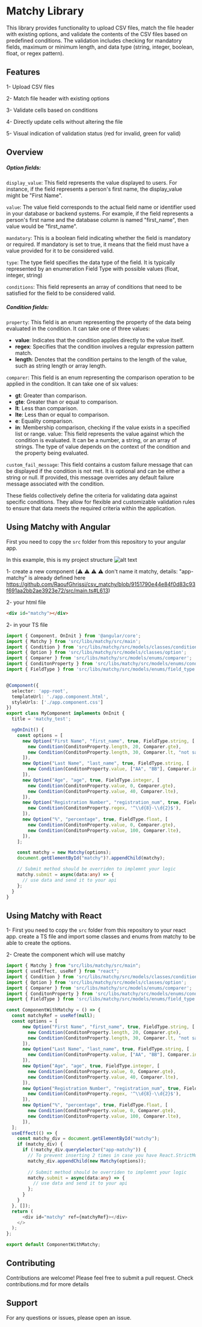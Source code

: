 # Matchy Library

This library provides functionality to upload CSV files, match the file header with existing options, and validate the contents of the CSV files based on predefined conditions. The validation includes checking for mandatory fields, maximum or minimum length, and data type (string, integer, boolean, float, or regex pattern).

## Features

1- Upload CSV files

2- Match file header with existing options

3- Validate cells based on conditions

4- Directly update cells without altering the file

5- Visual indication of validation status (red for invalid, green for valid)

## Overview

##### Option fields:

`display_value`: This field represents the value displayed to users. For instance, if the field represents a person's first name, the display_value might be "First Name".

`value`: The value field corresponds to the actual field name or identifier used in your database or backend systems. For example, if the field represents a person's first name and the database column is named "first_name", then value would be "first_name".

`mandatory`: This is a boolean field indicating whether the field is mandatory or required. If mandatory is set to true, it means that the field must have a value provided for it to be considered valid.

`type`: The type field specifies the data type of the field. It is typically represented by an enumeration Field Type with possible values (float, integer, string)

`conditions`: This field represents an array of conditions that need to be satisfied for the field to be considered valid.

##### Condition fields:

`property`: This field is an enum representing the property of the data being evaluated in the condition. It can take one of three values:

- **value**: Indicates that the condition applies directly to the value itself.
- **regex**: Specifies that the condition involves a regular expression pattern match.
- **length**: Denotes that the condition pertains to the length of the value, such as string length or array length.

`comparer`: This field is an enum representing the comparison operation to be applied in the condition. It can take one of six values:

- **gt**: Greater than comparison.
- **gte**: Greater than or equal to comparison.
- **lt**: Less than comparison.
- **lte**: Less than or equal to comparison.
- **e**: Equality comparison.
- **in**: Membership comparison, checking if the value exists in a specified list or range.
value: This field represents the value against which the condition is evaluated. It can be a number, a string, or an array of strings. The type of value depends on the context of the condition and the property being evaluated.

`custom_fail_message`: This field contains a custom failure message that can be displayed if the condition is not met. It is optional and can be either a string or null. If provided, this message overrides any default failure message associated with the condition.

These fields collectively define the criteria for validating data against specific conditions. They allow for flexible and customizable validation rules to ensure that data meets the required criteria within the application.

## Using Matchy with Angular
First you need to copy the `src` folder from this repository to your angular app.

In this example, this is my project structure
![alt text](image-4.png)

1- create a new component (⚠️ ⚠️ ⚠️ ⚠️ don't name it matchy, details: "app-matchy" is already defined here https://github.com/RaoufGhrissi/csv_matchy/blob/9151790e44e84f0d83c93f691aa2bb2ae3923e72/src/main.ts#L613)

2- your html file
```html
<div id="matchy"></div>
```
2- in your TS file

```ts
import { Component, OnInit } from '@angular/core';
import { Matchy } from 'src/libs/matchy/src/main';
import { Condition } from 'src/libs/matchy/src/models/classes/condition';
import { Option } from 'src/libs/matchy/src/models/classes/option';
import { Comparer } from 'src/libs/matchy/src/models/enums/comparer';
import { ConditonProperty } from 'src/libs/matchy/src/models/enums/conditon_property';
import { FieldType } from 'src/libs/matchy/src/models/enums/field_type';


@Component({
  selector: 'app-root',
  templateUrl: './app.component.html',
  styleUrls: ['./app.component.css']
})
export class MyComponent implements OnInit {
  title = 'matchy_test';

  ngOnInit() {
    const options = [
      new Option("First Name", "first_name", true, FieldType.string, [
        new Condition(ConditonProperty.length, 20, Comparer.gte),
        new Condition(ConditonProperty.length, 30, Comparer.lt, "not safe choice"),
      ]),
      new Option("Last Name", "last_name", true, FieldType.string, [
        new Condition(ConditonProperty.value, ["AA", "BB"], Comparer.in)
      ]),
      new Option("Age", "age", true, FieldType.integer, [
        new Condition(ConditonProperty.value, 0, Comparer.gte),
        new Condition(ConditonProperty.value, 40, Comparer.lte),
      ]),
      new Option("Registration Number", "registration_num", true, FieldType.string, [
        new Condition(ConditonProperty.regex, '^\\d{8}-\\d{2}$'),
      ]),
      new Option("%", "percentage", true, FieldType.float, [
        new Condition(ConditonProperty.value, 0, Comparer.gte),
        new Condition(ConditonProperty.value, 100, Comparer.lte),
      ]),
    ];

    const matchy = new Matchy(options);
    document.getElementById("matchy")?.appendChild(matchy);

    // Submit method should be overriden to implemnt your logic 
    matchy.submit = async(data:any) => {
      // use data and send it to your api
    };
  }
}
```

## Using Matchy with React


1- First you need to copy the `src` folder from this repository to your react app.
 create a TS file and import some classes and enums from matchy to be able to create the options.

2- Create the component which will use matchy

```ts
import { Matchy } from "src/libs/matchy/src/main";
import { useEffect, useRef } from "react";
import { Condition } from 'src/libs/matchy/src/models/classes/condition';
import { Option } from 'src/libs/matchy/src/models/classes/option';
import { Comparer } from 'src/libs/matchy/src/models/enums/comparer';
import { ConditonProperty } from 'src/libs/matchy/src/models/enums/conditon_property';
import { FieldType } from 'src/libs/matchy/src/models/enums/field_type';

const ComponentWithMatchy = () => {
  const matchyRef = useRef(null);
  const options = [
      new Option("First Name", "first_name", true, FieldType.string, [
        new Condition(ConditonProperty.length, 20, Comparer.gte),
        new Condition(ConditonProperty.length, 30, Comparer.lt, "not safe choice"),
      ]),
      new Option("Last Name", "last_name", true, FieldType.string, [
        new Condition(ConditonProperty.value, ["AA", "BB"], Comparer.in)
      ]),
      new Option("Age", "age", true, FieldType.integer, [
        new Condition(ConditonProperty.value, 0, Comparer.gte),
        new Condition(ConditonProperty.value, 40, Comparer.lte),
      ]),
      new Option("Registration Number", "registration_num", true, FieldType.string, [
        new Condition(ConditonProperty.regex, '^\\d{8}-\\d{2}$'),
      ]),
      new Option("%", "percentage", true, FieldType.float, [
        new Condition(ConditonProperty.value, 0, Comparer.gte),
        new Condition(ConditonProperty.value, 100, Comparer.lte),
      ]),
  ];
  useEffect(() => {
    const matchy_div = document.getElementById("matchy");
    if (matchy_div) {
      if (!matchy_div.querySelector("app-matchy")) {
        // To prevent inserting 2 times in case you have React.StrictMode
        matchy_div.appendChild(new Matchy(options));
        
        // Submit method should be overriden to implemnt your logic 
        matchy.submit = async(data:any) => {
          // use data and send it to your api
        };
      }
    }
  }, []);
  return (
      <div id="matchy" ref={matchyRef}></div>
    </>
  );
};

export default ComponentWithMatchy;

```

## Contributing
Contributions are welcome! Please feel free to submit a pull request.
Check contributions.md for more details

## Support
For any questions or issues, please open an issue.
